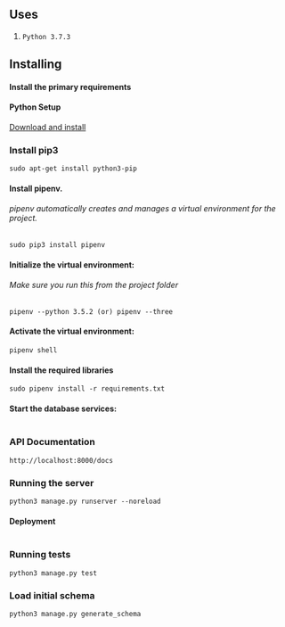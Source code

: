 ## Uses

1. `Python 3.7.3`

## Installing

#### Install the primary requirements


#### Python Setup
[Download and install](https://www.python.org/downloads)



### Install pip3

```
sudo apt-get install python3-pip
```

#### Install pipenv. 
###### pipenv automatically creates and manages a virtual environment for the project.

```
sudo pip3 install pipenv
```

#### Initialize the virtual environment:

###### Make sure you run this from the project folder
```
pipenv --python 3.5.2 (or) pipenv --three
```

#### Activate the virtual environment:

```
pipenv shell
```

#### Install the required libraries

```
sudo pipenv install -r requirements.txt
```


#### Start the database services:

```

```
### API Documentation
```
http://localhost:8000/docs
```

### Running the server
```
python3 manage.py runserver --noreload
```

#### Deployment
```
```

### Running tests
```
python3 manage.py test
```


### Load initial schema

```
python3 manage.py generate_schema
```


